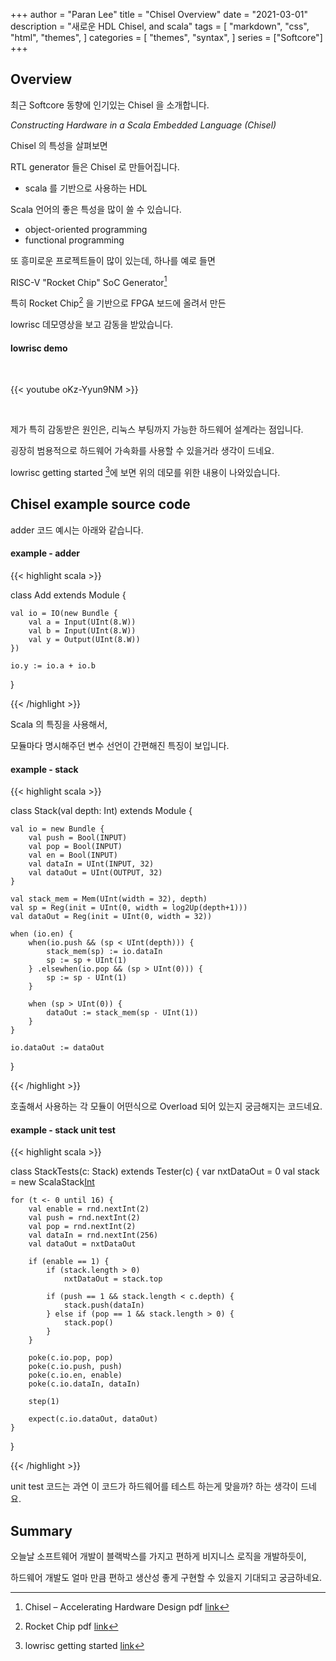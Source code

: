 +++
author = "Paran Lee"
title = "Chisel Overview"
date = "2021-03-01"
description = "새로운 HDL Chisel, and scala"
tags = [
    "markdown",
    "css",
    "html",
    "themes",
]
categories = [
    "themes",
    "syntax",
]
series = ["Softcore"]
+++

## Overview

최근 Softcore 동향에 인기있는 Chisel 을 소개합니다.

*Constructing Hardware in a Scala Embedded Language (Chisel)*

Chisel 의 특성을 살펴보면

RTL generator 들은 Chisel 로 만들어집니다.
- scala 를 기반으로 사용하는 HDL

Scala 언어의 좋은 특성을 많이 쓸 수 있습니다.
- object-oriented programming
- functional programming 

또 흥미로운 프로젝트들이 많이 있는데, 하나를 예로 들면

RISC-V "Rocket Chip" SoC Generator[^1]

특히 Rocket Chip[^2] 을 기반으로 FPGA 보드에 올려서 만든 

lowrisc 데모영상을 보고 감동을 받았습니다.

#### lowrisc demo

<br>  

{{< youtube oKz-Yyun9NM >}}


<br>
  
제가 특히 감동받은 원인은, 리눅스 부팅까지 가능한 하드웨어 설계라는 점입니다.

굉장히 범용적으로 하드웨어 가속화를 사용할 수 있을거라 생각이 드네요.

lowrisc getting started [^3]에 보면 위의 데모를 위한 내용이 나와있습니다.

  

## Chisel example source code

adder 코드 예시는 아래와 같습니다.

#### example - adder

{{< highlight scala >}}

class Add extends Module {

    val io = IO(new Bundle {
        val a = Input(UInt(8.W))
        val b = Input(UInt(8.W))
        val y = Output(UInt(8.W))
    })

    io.y := io.a + io.b
}

{{< /highlight >}}

Scala 의 특징을 사용해서, 

모듈마다 명시해주던 변수 선언이 간편해진 특징이 보입니다.

#### example - stack 

{{< highlight scala >}}

class Stack(val depth: Int) extends Module {
    
    val io = new Bundle {
        val push = Bool(INPUT)
        val pop = Bool(INPUT)
        val en = Bool(INPUT)
        val dataIn = UInt(INPUT, 32)
        val dataOut = UInt(OUTPUT, 32)
    }

    val stack_mem = Mem(UInt(width = 32), depth)
    val sp = Reg(init = UInt(0, width = log2Up(depth+1)))
    val dataOut = Reg(init = UInt(0, width = 32))

    when (io.en) {
        when(io.push && (sp < UInt(depth))) {
            stack_mem(sp) := io.dataIn
            sp := sp + UInt(1)
        } .elsewhen(io.pop && (sp > UInt(0))) {
            sp := sp - UInt(1)
        }

        when (sp > UInt(0)) {
            dataOut := stack_mem(sp - UInt(1))
        }
    }

    io.dataOut := dataOut
}

{{< /highlight >}}

호출해서 사용하는 각 모듈이 어떤식으로 Overload 되어 있는지 궁금해지는 코드네요.

#### example - stack unit test

{{< highlight scala >}}

class StackTests(c: Stack) extends Tester(c) {
    var nxtDataOut = 0
    val stack = new ScalaStack[Int]()

    for (t <- 0 until 16) {
        val enable = rnd.nextInt(2)
        val push = rnd.nextInt(2)
        val pop = rnd.nextInt(2)
        val dataIn = rnd.nextInt(256)
        val dataOut = nxtDataOut

        if (enable == 1) {
            if (stack.length > 0)
                nxtDataOut = stack.top

            if (push == 1 && stack.length < c.depth) {
                stack.push(dataIn)
            } else if (pop == 1 && stack.length > 0) {
                stack.pop()
            }
        }

        poke(c.io.pop, pop)
        poke(c.io.push, push)
        poke(c.io.en, enable)
        poke(c.io.dataIn, dataIn)

        step(1)
        
        expect(c.io.dataOut, dataOut)
    }
}

{{< /highlight >}}

unit test 코드는 과연 이 코드가 하드웨어를 테스트 하는게 맞을까? 하는 생각이 드네요.

  
## Summary

오늘날 소프트웨어 개발이 블랙박스를 가지고 편하게 비지니스 로직을 개발하듯이,

하드웨어 개발도 얼마 만큼 편하고 생산성 좋게 구현할 수 있을지 기대되고 궁금하네요.

[^1]: Chisel – Accelerating Hardware Design pdf [link](https://riscv.org/wp-content/uploads/2015/01/riscv-chisel-tutorial-bootcamp-jan2015.pdf)
[^2]: Rocket Chip pdf [link](https://riscv.org/wp-content/uploads/2015/01/riscv-rocket-chip-generator-workshop-jan2015.pdf)
[^3]: lowrisc getting started [link](https://www.lowrisc.org/docs/getting-started/)
